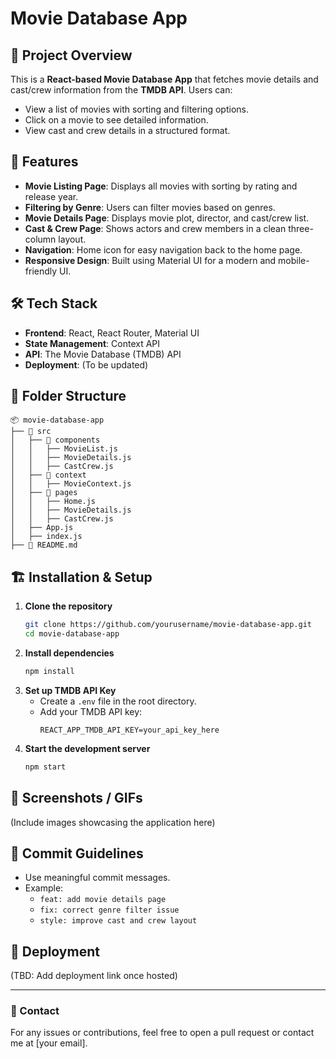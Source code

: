 # Movie Database App

## 🚀 Project Overview
This is a **React-based Movie Database App** that fetches movie details and cast/crew information from the **TMDB API**. Users can:
- View a list of movies with sorting and filtering options.
- Click on a movie to see detailed information.
- View cast and crew details in a structured format.

## 📌 Features
- **Movie Listing Page**: Displays all movies with sorting by rating and release year.
- **Filtering by Genre**: Users can filter movies based on genres.
- **Movie Details Page**: Displays movie plot, director, and cast/crew list.
- **Cast & Crew Page**: Shows actors and crew members in a clean three-column layout.
- **Navigation**: Home icon for easy navigation back to the home page.
- **Responsive Design**: Built using Material UI for a modern and mobile-friendly UI.

## 🛠️ Tech Stack
- **Frontend**: React, React Router, Material UI
- **State Management**: Context API
- **API**: The Movie Database (TMDB) API
- **Deployment**: (To be updated)

## 📂 Folder Structure
```
📦 movie-database-app
├── 📂 src
│   ├── 📂 components
│   │   ├── MovieList.js
│   │   ├── MovieDetails.js
│   │   ├── CastCrew.js
│   ├── 📂 context
│   │   ├── MovieContext.js
│   ├── 📂 pages
│   │   ├── Home.js
│   │   ├── MovieDetails.js
│   │   ├── CastCrew.js
│   ├── App.js
│   ├── index.js
├── 📜 README.md
```

## 🏗️ Installation & Setup
1. **Clone the repository**
   ```sh
   git clone https://github.com/yourusername/movie-database-app.git
   cd movie-database-app
   ```
2. **Install dependencies**
   ```sh
   npm install
   ```
3. **Set up TMDB API Key**
   - Create a `.env` file in the root directory.
   - Add your TMDB API key:
     ```env
     REACT_APP_TMDB_API_KEY=your_api_key_here
     ```
4. **Start the development server**
   ```sh
   npm start
   ```

## 📸 Screenshots / GIFs
(Include images showcasing the application here)

## 📌 Commit Guidelines
- Use meaningful commit messages.
- Example:
  - `feat: add movie details page`
  - `fix: correct genre filter issue`
  - `style: improve cast and crew layout`

## 🚀 Deployment
(TBD: Add deployment link once hosted)

---

### 🔗 Contact
For any issues or contributions, feel free to open a pull request or contact me at [your email].

